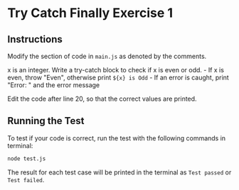 # Try Catch Finally Exercise 1
## Instructions
Modify the section of code in ```main.js``` as denoted by the comments.

x is an integer. Write a try-catch block to check if x is even or odd.
    - If x is even, throw "Even", otherwise print `${x} is Odd`
    - If an error is caught, print "Error: " and the error message

Edit the code after line 20, so that the correct values are printed. 
## Running the Test
To test if your code is correct, run the test with the following commands in terminal:
```bash
node test.js
```

The result for each test case will be printed in the terminal as ```Test passed``` or ```Test failed```.


